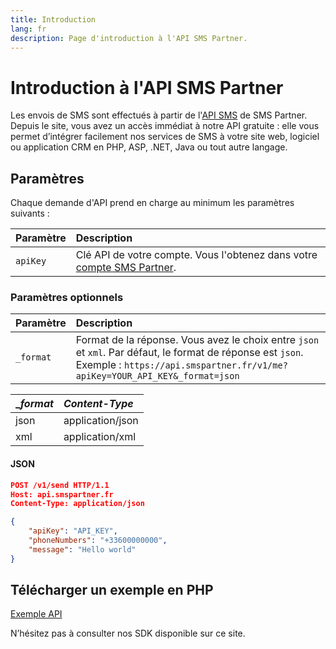 ```yaml
---
title: Introduction 
lang: fr
description: Page d'introduction à l'API SMS Partner.
---
```


# Introduction à l'API SMS Partner

Les envois de SMS sont effectués à partir de l'[API SMS](https://www.smspartner.fr/api-sms/) de SMS Partner. Depuis le site, vous avez un accès immédiat à notre API gratuite : elle vous permet d’intégrer facilement nos services de SMS à votre site web, logiciel ou application CRM en PHP, ASP, .NET, Java ou tout autre langage.


## Paramètres

Chaque demande d'API prend en charge au minimum les paramètres suivants :

| Paramètre | Description |
|:-----------|:-------------|
| `apiKey`  | Clé API de votre compte. Vous l'obtenez dans votre [compte SMS Partner](https://my.smspartner.fr/connexion). |

### Paramètres optionnels

| Paramètre | Description |
|:-----------|:-------------|
| `_format` | Format de la réponse. Vous avez le choix entre `json` et `xml`. Par défaut, le format de réponse est `json`. Exemple : `https://api.smspartner.fr/v1/me?apiKey=YOUR_API_KEY&_format=json` |

| __format_ | _Content-Type_ |
| :--------------- |:---------------|
| json  | application/json |
| xml | application/xml |


#### JSON

```json
POST /v1/send HTTP/1.1
Host: api.smspartner.fr
Content-Type: application/json

{
    "apiKey": "API_KEY",
    "phoneNumbers": "+33600000000",
    "message": "Hello world"
}
```

## Télécharger un exemple en PHP

<a href="https://github.com/smspartnerfr/SMS-API-PHP" class="btn btn-success btn-sm text-white">Exemple API</a>

N’hésitez pas à consulter nos SDK disponible sur ce site.


